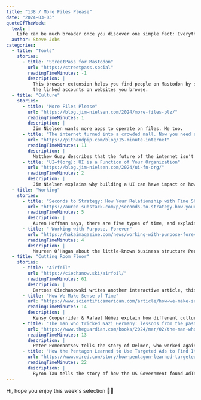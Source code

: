 ```yaml
---
title: "138 / More Files Please"
date: "2024-03-03"
quoteOfTheWeek:
  text: |
    Life can be much broader once you discover one simple fact: Everything around you that you call life was made up by people that were no smarter than you and you can change it, you can influence it, you can build your own things that other people can use.
  author: Steve Jobs
categories:
  - title: "Tools"
    stories:
      - title: "StreetPass for Mastodon"
        url: "https://streetpass.social"
        readingTimeMinutes: -1
        description: |
          This browser extension helps you find people on Mastodon by surfacing
          the linked accounts on websites you browse.
  - title: "Culture"
    stories:
      - title: "More Files Please"
        url: "https://blog.jim-nielsen.com/2024/more-files-plz/"
        readingTimeMinutes: 1
        description: |
          Jim Nielsen wants more apps to operate on files. Me too.
      - title: "The internet turned into a crowded mall. Now you need a corner shop."
        url: "https://pithandpip.com/blog/15-minute-internet"
        readingTimeMinutes: 11
        description: |
          Matthew Guay describes that the future of the internet isn't all-purpose socials, it's focussed groups with a topic of interest.
      - title: "UI=f(org): UI is a Function of Your Organization"
        url: "https://blog.jim-nielsen.com/2024/ui-fn-org/"
        readingTimeMinutes: 2
        description: |
          Jim Nielsen explains why building a UI can have impact on how your organization is structured.
  - title: "Working"
    stories:
      - title: "Seconds to Strategy: How Your Relationship with Time Shapes Your Career"
        url: "https://auren.substack.com/p/seconds-to-strategy-how-your-relationship"
        readingTimeMinutes: 5
        description: |
          Auren Hoffman says, there are five types of time, and explains how to choose a career that fits your timeframe.
      - title: " Working with Purpose, Forever"
        url: "https://hakaimagazine.com/news/working-with-purpose-forever/"
        readingTimeMinutes: 4
        description: |
          Maureen O’Hagan about the little-known business structure Perpetual Purpose Trust (PPT), which ensures a company stays true to its values, even after the owner leaves.
  - title: "Cutting Room Floor"
    stories:
      - title: "Airfoil"
        url: "https://ciechanow.ski/airfoil/"
        readingTimeMinutes: 61
        description: |
          Bartosz Ciechanowski writes another interactive article, this time about airfoil, the streamlined body that can generate more lift than drag.
      - title: "How We Make Sense of Time"
        url: "https://www.scientificamerican.com/article/how-we-make-sense-of-time/?utm_source=DenseDiscovery-277"
        readingTimeMinutes: 14
        description: |
          Kensy Cooperrider & Rafael Núñez explain how different cultures have a different spatial understanding of time.
      - title: "The man who tricked Nazi Germany: lessons from the past on how to beat disinformation"
        url: "https://www.theguardian.com/books/2024/mar/02/the-man-who-tricked-nazi-germany-lessons-from-the-past-on-how-to-beat-disinformation"
        readingTimeMinutes: 13
        description: |
          Peter Pomerantsev tells the story of Delmer, who worked against Nazi propaganda in the Second World War, and how some of his tactics should be used today.
      - title: "How the Pentagon Learned to Use Targeted Ads to Find Its Targets—and Vladimir Putin"
        url: "https://www.wired.com/story/how-pentagon-learned-targeted-ads-to-find-targets-and-vladimir-putin/"
        readingTimeMinutes: 22
        description: |
          Byron Tau tells the story of how the US Government found AdTech data for sale and is using it to track and identify individual people.
---
```


Hi, hope you enjoy this week's selection 🖖🏻
